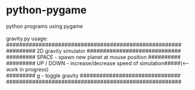 # python-pygame
python programs using pygame<br><br>
gravity.py usage:<br>
######################################################<br>
######### 2D gravity simulator #############################<br>
######### SPACE - spawn new planet at mouse position ##########<br>
######### UP / DOWN - increase/decrease speed  of simulation#####(<--work in progress)<br>
######### g - toggle gravity ###############################<br>
######################################################<br>
